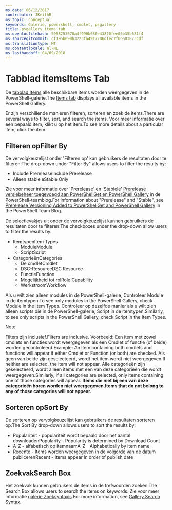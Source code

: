 ```yaml
---
ms.date: 06/12/2017
contributor: JKeithB
ms.topic: conceptual
keywords: Galerie, powershell, cmdlet, psgallery
title: psgallery_items_tab
ms.openlocfilehash: 5058253678a4f996b080e43820fee06b35b681f4
ms.sourcegitcommit: cf195b090b3223fa4917206dfec7f0b603873cdf
ms.translationtype: MT
ms.contentlocale: nl-NL
ms.lasthandoff: 04/09/2018
---
```

# <a name="items-tab"></a><span data-ttu-id="9a958-103">Tabblad items</span><span class="sxs-lookup"><span data-stu-id="9a958-103">Items Tab</span></span>

<span data-ttu-id="9a958-104">De [tabblad Items](https://www.powershellgallery.com/items) alle beschikbare items worden weergegeven in de PowerShell-galerie.</span><span class="sxs-lookup"><span data-stu-id="9a958-104">The [Items tab](https://www.powershellgallery.com/items) displays all available items in the PowerShell Gallery.</span></span>

<span data-ttu-id="9a958-105">Er zijn verschillende manieren filteren, sorteren en zoek de items.</span><span class="sxs-lookup"><span data-stu-id="9a958-105">There are several ways to filter, sort, and search the items.</span></span>
<span data-ttu-id="9a958-106">Voor meer informatie over een bepaald item, klikt u op het item.</span><span class="sxs-lookup"><span data-stu-id="9a958-106">To see more details about a particular item, click the item.</span></span>

## <a name="filter-by"></a><span data-ttu-id="9a958-107">Filteren op</span><span class="sxs-lookup"><span data-stu-id="9a958-107">Filter By</span></span>

<span data-ttu-id="9a958-108">De vervolgkeuzelijst onder 'Filteren op' kan gebruikers de resultaten door te filteren:</span><span class="sxs-lookup"><span data-stu-id="9a958-108">The drop-down under "Filter By" allows users to filter the results by:</span></span>
* <span data-ttu-id="9a958-109">Include Prerelease</span><span class="sxs-lookup"><span data-stu-id="9a958-109">Include Prerelease</span></span>
* <span data-ttu-id="9a958-110">Alleen stabiele</span><span class="sxs-lookup"><span data-stu-id="9a958-110">Stable Only</span></span>

<span data-ttu-id="9a958-111">Zie voor meer informatie over 'Prerelease' en 'Stabiele' [Prerelease versiebeheer toegevoegd aan PowerShellGet en PowerShell Gallery](https://blogs.msdn.microsoft.com/powershell/2017/12/05/prerelease-versioning-added-to-powershellget-and-powershell-gallery/) in de PowerShell-teamblog.</span><span class="sxs-lookup"><span data-stu-id="9a958-111">For information about "Prerelease" and "Stable", see [Prerelease Versioning Added to PowerShellGet and PowerShell Gallery](https://blogs.msdn.microsoft.com/powershell/2017/12/05/prerelease-versioning-added-to-powershellget-and-powershell-gallery/) in the PowerShell Team Blog.</span></span>

<span data-ttu-id="9a958-112">De selectievakjes uit onder de vervolgkeuzelijst kunnen gebruikers de resultaten door te filteren:</span><span class="sxs-lookup"><span data-stu-id="9a958-112">The checkboxes under the drop-down allow users to filter the results by:</span></span>
* <span data-ttu-id="9a958-113">Itemtypen</span><span class="sxs-lookup"><span data-stu-id="9a958-113">Item Types</span></span>
  - <span data-ttu-id="9a958-114">Module</span><span class="sxs-lookup"><span data-stu-id="9a958-114">Module</span></span>
  - <span data-ttu-id="9a958-115">Script</span><span class="sxs-lookup"><span data-stu-id="9a958-115">Script</span></span>
* <span data-ttu-id="9a958-116">Categorieën</span><span class="sxs-lookup"><span data-stu-id="9a958-116">Categories</span></span>
  - <span data-ttu-id="9a958-117">De cmdlet</span><span class="sxs-lookup"><span data-stu-id="9a958-117">Cmdlet</span></span>
  - <span data-ttu-id="9a958-118">DSC-Resource</span><span class="sxs-lookup"><span data-stu-id="9a958-118">DSC Resource</span></span>
  - <span data-ttu-id="9a958-119">Functie</span><span class="sxs-lookup"><span data-stu-id="9a958-119">Function</span></span>
  - <span data-ttu-id="9a958-120">Mogelijkheid tot rol</span><span class="sxs-lookup"><span data-stu-id="9a958-120">Role Capability</span></span>
  - <span data-ttu-id="9a958-121">Werkstroom</span><span class="sxs-lookup"><span data-stu-id="9a958-121">Workflow</span></span>

<span data-ttu-id="9a958-122">Als u wilt zien alleen modules in de PowerShell-galerie, Controleer Module in de itemtypen.</span><span class="sxs-lookup"><span data-stu-id="9a958-122">To see only modules in the PowerShell Gallery, check Module in the Item Types.</span></span>
<span data-ttu-id="9a958-123">Controleer op dezelfde manier als u wilt zien alleen scripts die in de PowerShell-galerie, Script in de itemtypen.</span><span class="sxs-lookup"><span data-stu-id="9a958-123">Similarly, to see only scripts in the PowerShell Gallery, check Script in the Item Types.</span></span>

> [!NOTE]
> <span data-ttu-id="9a958-124">Filters zijn inclusief.</span><span class="sxs-lookup"><span data-stu-id="9a958-124">Filters are inclusive.</span></span>
> <span data-ttu-id="9a958-125">Voorbeeld: Een item met zowel cmdlets en functies wordt weergegeven als een Cmdlet of functie (of beide) worden gecontroleerd.</span><span class="sxs-lookup"><span data-stu-id="9a958-125">Example: An item containing both cmdlets and functions will appear if either Cmdlet or Function (or both) are checked.</span></span>
> <span data-ttu-id="9a958-126">Als geen van beide zijn geselecteerd, wordt het item wordt niet weergegeven.</span><span class="sxs-lookup"><span data-stu-id="9a958-126">If neither are selected, the item will not appear.</span></span>
> <span data-ttu-id="9a958-127">Alle categorieën zijn geselecteerd, wordt alleen items met een van deze categorieën die wordt weergegeven.</span><span class="sxs-lookup"><span data-stu-id="9a958-127">Similarly, if all categories are selected, only items containing one of those categories will appear.</span></span>
> <span data-ttu-id="9a958-128">**Items die niet bij een van deze categorieën horen worden niet weergegeven.**</span><span class="sxs-lookup"><span data-stu-id="9a958-128">**Items that do not belong to any of those categories will not appear.**</span></span>

## <a name="sort-by"></a><span data-ttu-id="9a958-129">Sorteren op</span><span class="sxs-lookup"><span data-stu-id="9a958-129">Sort By</span></span>

<span data-ttu-id="9a958-130">De sorteren op vervolgkeuzelijst kan gebruikers de resultaten sorteren op:</span><span class="sxs-lookup"><span data-stu-id="9a958-130">The Sort By drop-down allows users to sort the results by:</span></span>
* <span data-ttu-id="9a958-131">Populariteit - populariteit wordt bepaald door het aantal downloaden</span><span class="sxs-lookup"><span data-stu-id="9a958-131">Popularity - Popularity is determined by Download Count</span></span>
* <span data-ttu-id="9a958-132">A-Z - alfabetisch op itemnaam</span><span class="sxs-lookup"><span data-stu-id="9a958-132">A-Z - Alphabetically by item name</span></span>
* <span data-ttu-id="9a958-133">Recente - Items worden weergegeven in de volgorde van de datum publiceren</span><span class="sxs-lookup"><span data-stu-id="9a958-133">Recent - Items appear in order of publish date</span></span>

## <a name="search-box"></a><span data-ttu-id="9a958-134">Zoekvak</span><span class="sxs-lookup"><span data-stu-id="9a958-134">Search Box</span></span>

<span data-ttu-id="9a958-135">Het zoekvak kunnen gebruikers de items in de trefwoorden zoeken.</span><span class="sxs-lookup"><span data-stu-id="9a958-135">The Search Box allows users to search the items on keywords.</span></span>
<span data-ttu-id="9a958-136">Zie voor meer informatie [galerie Zoeksyntaxis](psgallery_search_syntax.md).</span><span class="sxs-lookup"><span data-stu-id="9a958-136">For more information, see [Gallery Search Syntax](psgallery_search_syntax.md).</span></span>